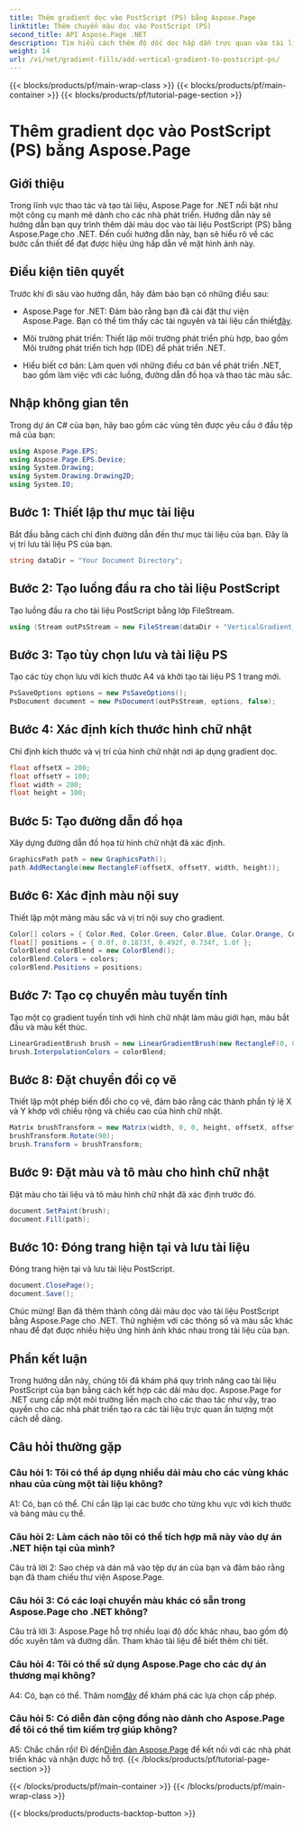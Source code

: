 ```yaml
---
title: Thêm gradient dọc vào PostScript (PS) bằng Aspose.Page
linktitle: Thêm chuyển màu dọc vào PostScript (PS)
second_title: API Aspose.Page .NET
description: Tìm hiểu cách thêm độ dốc dọc hấp dẫn trực quan vào tài liệu PostScript (PS) trong .NET bằng Aspose.Page. Nâng cao khả năng tạo tài liệu của bạn với hướng dẫn từng bước này.
weight: 14
url: /vi/net/gradient-fills/add-vertical-gradient-to-postscript-ps/
---
```


{{< blocks/products/pf/main-wrap-class >}}
{{< blocks/products/pf/main-container >}}
{{< blocks/products/pf/tutorial-page-section >}}

# Thêm gradient dọc vào PostScript (PS) bằng Aspose.Page

## Giới thiệu

Trong lĩnh vực thao tác và tạo tài liệu, Aspose.Page for .NET nổi bật như một công cụ mạnh mẽ dành cho các nhà phát triển. Hướng dẫn này sẽ hướng dẫn bạn quy trình thêm dải màu dọc vào tài liệu PostScript (PS) bằng Aspose.Page cho .NET. Đến cuối hướng dẫn này, bạn sẽ hiểu rõ về các bước cần thiết để đạt được hiệu ứng hấp dẫn về mặt hình ảnh này.

## Điều kiện tiên quyết

Trước khi đi sâu vào hướng dẫn, hãy đảm bảo bạn có những điều sau:

-  Aspose.Page for .NET: Đảm bảo rằng bạn đã cài đặt thư viện Aspose.Page. Bạn có thể tìm thấy các tài nguyên và tài liệu cần thiết[đây](https://reference.aspose.com/page/net/).

- Môi trường phát triển: Thiết lập môi trường phát triển phù hợp, bao gồm Môi trường phát triển tích hợp (IDE) để phát triển .NET.

- Hiểu biết cơ bản: Làm quen với những điều cơ bản về phát triển .NET, bao gồm làm việc với các luồng, đường dẫn đồ họa và thao tác màu sắc.

## Nhập không gian tên

Trong dự án C# của bạn, hãy bao gồm các vùng tên được yêu cầu ở đầu tệp mã của bạn:

```csharp
using Aspose.Page.EPS;
using Aspose.Page.EPS.Device;
using System.Drawing;
using System.Drawing.Drawing2D;
using System.IO;
```

## Bước 1: Thiết lập thư mục tài liệu

Bắt đầu bằng cách chỉ định đường dẫn đến thư mục tài liệu của bạn. Đây là vị trí lưu tài liệu PS của bạn.

```csharp
string dataDir = "Your Document Directory";
```

## Bước 2: Tạo luồng đầu ra cho tài liệu PostScript

Tạo luồng đầu ra cho tài liệu PostScript bằng lớp FileStream.

```csharp
using (Stream outPsStream = new FileStream(dataDir + "VerticalGradient_outPS.ps", FileMode.Create))
```

## Bước 3: Tạo tùy chọn lưu và tài liệu PS

Tạo các tùy chọn lưu với kích thước A4 và khởi tạo tài liệu PS 1 trang mới.

```csharp
PsSaveOptions options = new PsSaveOptions();
PsDocument document = new PsDocument(outPsStream, options, false);
```

## Bước 4: Xác định kích thước hình chữ nhật

Chỉ định kích thước và vị trí của hình chữ nhật nơi áp dụng gradient dọc.

```csharp
float offsetX = 200;
float offsetY = 100;
float width = 200;
float height = 100;
```

## Bước 5: Tạo đường dẫn đồ họa

Xây dựng đường dẫn đồ họa từ hình chữ nhật đã xác định.

```csharp
GraphicsPath path = new GraphicsPath();
path.AddRectangle(new RectangleF(offsetX, offsetY, width, height));
```

## Bước 6: Xác định màu nội suy

Thiết lập một mảng màu sắc và vị trí nội suy cho gradient.

```csharp
Color[] colors = { Color.Red, Color.Green, Color.Blue, Color.Orange, Color.DarkOliveGreen };
float[] positions = { 0.0f, 0.1873f, 0.492f, 0.734f, 1.0f };
ColorBlend colorBlend = new ColorBlend();
colorBlend.Colors = colors;
colorBlend.Positions = positions;
```

## Bước 7: Tạo cọ chuyển màu tuyến tính

Tạo một cọ gradient tuyến tính với hình chữ nhật làm màu giới hạn, màu bắt đầu và màu kết thúc.

```csharp
LinearGradientBrush brush = new LinearGradientBrush(new RectangleF(0, 0, width, height), Color.Beige, Color.DodgerBlue, 0f);
brush.InterpolationColors = colorBlend;
```

## Bước 8: Đặt chuyển đổi cọ vẽ

Thiết lập một phép biến đổi cho cọ vẽ, đảm bảo rằng các thành phần tỷ lệ X và Y khớp với chiều rộng và chiều cao của hình chữ nhật.

```csharp
Matrix brushTransform = new Matrix(width, 0, 0, height, offsetX, offsetY);
brushTransform.Rotate(90);
brush.Transform = brushTransform;
```

## Bước 9: Đặt màu và tô màu cho hình chữ nhật

Đặt màu cho tài liệu và tô màu hình chữ nhật đã xác định trước đó.

```csharp
document.SetPaint(brush);
document.Fill(path);
```

## Bước 10: Đóng trang hiện tại và lưu tài liệu

Đóng trang hiện tại và lưu tài liệu PostScript.

```csharp
document.ClosePage();
document.Save();
```

Chúc mừng! Bạn đã thêm thành công dải màu dọc vào tài liệu PostScript bằng Aspose.Page cho .NET. Thử nghiệm với các thông số và màu sắc khác nhau để đạt được nhiều hiệu ứng hình ảnh khác nhau trong tài liệu của bạn.

## Phần kết luận

Trong hướng dẫn này, chúng tôi đã khám phá quy trình nâng cao tài liệu PostScript của bạn bằng cách kết hợp các dải màu dọc. Aspose.Page for .NET cung cấp một môi trường liền mạch cho các thao tác như vậy, trao quyền cho các nhà phát triển tạo ra các tài liệu trực quan ấn tượng một cách dễ dàng.

## Câu hỏi thường gặp

### Câu hỏi 1: Tôi có thể áp dụng nhiều dải màu cho các vùng khác nhau của cùng một tài liệu không?

A1: Có, bạn có thể. Chỉ cần lặp lại các bước cho từng khu vực với kích thước và bảng màu cụ thể.

### Câu hỏi 2: Làm cách nào tôi có thể tích hợp mã này vào dự án .NET hiện tại của mình?

Câu trả lời 2: Sao chép và dán mã vào tệp dự án của bạn và đảm bảo rằng bạn đã tham chiếu thư viện Aspose.Page.

### Câu hỏi 3: Có các loại chuyển màu khác có sẵn trong Aspose.Page cho .NET không?

Câu trả lời 3: Aspose.Page hỗ trợ nhiều loại độ dốc khác nhau, bao gồm độ dốc xuyên tâm và đường dẫn. Tham khảo tài liệu để biết thêm chi tiết.

### Câu hỏi 4: Tôi có thể sử dụng Aspose.Page cho các dự án thương mại không?

 A4: Có, bạn có thể. Thăm nom[đây](https://purchase.aspose.com/buy) để khám phá các lựa chọn cấp phép.

### Câu hỏi 5: Có diễn đàn cộng đồng nào dành cho Aspose.Page để tôi có thể tìm kiếm trợ giúp không?

 A5: Chắc chắn rồi! Đi đến[Diễn đàn Aspose.Page](https://forum.aspose.com/c/page/39) để kết nối với các nhà phát triển khác và nhận được hỗ trợ.
{{< /blocks/products/pf/tutorial-page-section >}}

{{< /blocks/products/pf/main-container >}}
{{< /blocks/products/pf/main-wrap-class >}}

{{< blocks/products/products-backtop-button >}}
